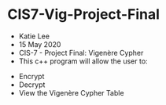 # CIS7-Vig-Project-Final
* Katie Lee
* 15 May 2020
* CIS-7 - Project Final: Vigenère Cypher
* This c++ program will allow the user to:
 - Encrypt
 - Decrypt
 - View the Vigenère Cypher Table
